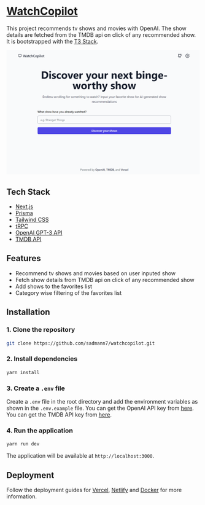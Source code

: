 # [WatchCopilot](https://watchcopilot.vercel.app/)

This project recommends tv shows and movies with OpenAI. The show details are fetched from the TMDB api on click of any recommended show. It is bootstrapped with the [T3 Stack](https://create.t3.gg/).

[![Tourwise](./public/screenshot.png)](https://tourwise.vercel.app/)

## Tech Stack

- [Next.js](https://nextjs.org)
- [Prisma](https://prisma.io)
- [Tailwind CSS](https://tailwindcss.com)
- [tRPC](https://trpc.io)
- [OpenAI GPT-3 API](https://platform.openai.com/overview)
- [TMDB API](https://developers.themoviedb.org/3/getting-started/introduction)

## Features

- Recommend tv shows and movies based on user inputed show
- Fetch show details from TMDB api on click of any recommended show
- Add shows to the favorites list
- Category wise filtering of the favorites list

## Installation

### 1. Clone the repository

```bash
git clone https://github.com/sadmann7/watchcopilot.git
```

### 2. Install dependencies

```bash
yarn install
```

### 3. Create a `.env` file

Create a `.env` file in the root directory and add the environment variables as shown in the `.env.example` file. You can get the OpenAI API key from [here](https://beta.openai.com/account/api-keys). You can get the TMDB API key from [here](https://developers.themoviedb.org/3/getting-started/introduction).

### 4. Run the application

```bash
yarn run dev
```

The application will be available at `http://localhost:3000`.

## Deployment

Follow the deployment guides for [Vercel](https://create.t3.gg/en/deployment/vercel), [Netlify](https://create.t3.gg/en/deployment/netlify) and [Docker](https://create.t3.gg/en/deployment/docker) for more information.
